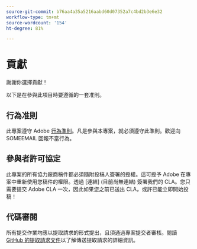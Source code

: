 ```yaml
---
source-git-commit: b76aa4a35a5216aabd60d07352a7c4bd2b3e6e32
workflow-type: tm+mt
source-wordcount: '154'
ht-degree: 81%

---
```

# 貢獻

謝謝你選擇貢獻！

以下是在參與此項目時要遵循的一套准則。

## 行為准則

此專案遵守 Adobe [行為準則](https://git.corp.adobe.com/OpenSourceAdvisoryBoard/starter-repo/blob/master/CODE_OF_CONDUCT.md)。凡是參與本專案，就必須遵守此準則。歡迎向 SOMEEMAIL 回報不當行為。

## 參與者許可協定

此專案的所有協力廠商稿件都必須隨附投稿人簽署的授權。這可授予 Adobe 在專案中重新使用您稿件的權限。透過 [連結] (目前尚無連結) 簽署我們的 CLA。您只需要提交 Adobe CLA 一次，因此如果您之前已送出 CLA，或許已能立即開始投稿！

## 代碼審閱

所有提交作業均應以提取請求的形式提出，且須通過專案提交者審核。閱讀 [GitHub 的提取請求文件](https://help.github.com/articles/about-pull-requests/)以了解傳送提取請求的詳細資訊。
